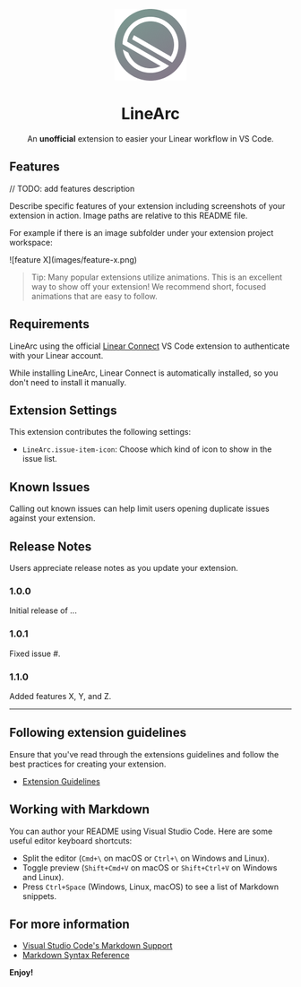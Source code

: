 <p align="center">
  <img src="media/docs/rounded-linearc-icon.png" alt="LineArc icon">
</p>

<h1 align="center">LineArc</h1>

<p align="center">
  An <b>unofficial</b> extension to easier your Linear workflow in VS Code.
</p>

## Features

// TODO: add features description

Describe specific features of your extension including screenshots of your extension in action. Image paths are relative to this README file.

For example if there is an image subfolder under your extension project workspace:

\!\[feature X\]\(images/feature-x.png\)

> Tip: Many popular extensions utilize animations. This is an excellent way to show off your extension! We recommend short, focused animations that are easy to follow.

## Requirements

LineArc using the official [Linear Connect](https://marketplace.visualstudio.com/items?itemName=Linear.linear-connect) VS Code extension to authenticate with your Linear account.

While installing LineArc, Linear Connect is automatically installed, so you don't need to install it manually.

## Extension Settings

This extension contributes the following settings:

* `LineArc.issue-item-icon`: Choose which kind of icon to show in the issue list.

## Known Issues

Calling out known issues can help limit users opening duplicate issues against your extension.

## Release Notes

Users appreciate release notes as you update your extension.

### 1.0.0

Initial release of ...

### 1.0.1

Fixed issue #.

### 1.1.0

Added features X, Y, and Z.

---

## Following extension guidelines

Ensure that you've read through the extensions guidelines and follow the best practices for creating your extension.

* [Extension Guidelines](https://code.visualstudio.com/api/references/extension-guidelines)

## Working with Markdown

You can author your README using Visual Studio Code. Here are some useful editor keyboard shortcuts:

* Split the editor (`Cmd+\` on macOS or `Ctrl+\` on Windows and Linux).
* Toggle preview (`Shift+Cmd+V` on macOS or `Shift+Ctrl+V` on Windows and Linux).
* Press `Ctrl+Space` (Windows, Linux, macOS) to see a list of Markdown snippets.

## For more information

* [Visual Studio Code's Markdown Support](http://code.visualstudio.com/docs/languages/markdown)
* [Markdown Syntax Reference](https://help.github.com/articles/markdown-basics/)

**Enjoy!**

